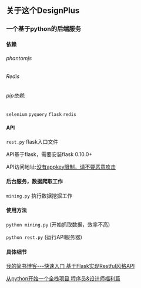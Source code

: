 ## 关于这个DesignPlus

### 一个基于python的后端服务

#### 依赖 
###### phantomjs
###### Redis

###### pip依赖:
`selenium`
`pyquery`
`flask`
`redis`
    

#### API
`rest.py` flask入口文件

API基于flask，需要安装flask 0.10.0+

API访问地址:[没有appkey限制，请不要恶意攻击](http://api.datastack.cc)

#### 后台服务，数据爬取工作
`mining.py` 执行数据挖掘工作
#### 使用方法
```python mining.py```
(开始抓取数据，效率不高)

```python rest.py```
(运行API服务器)

#### 具体细节
[我的简书博客---快速入门 基于Flask实现Restful风格API](http://www.jianshu.com/p/3b606a14e6b3)
    
[从python开始一个全栈项目 程序员&设计师福利篇](http://www.jianshu.com/p/2d04368cd56b)
    


